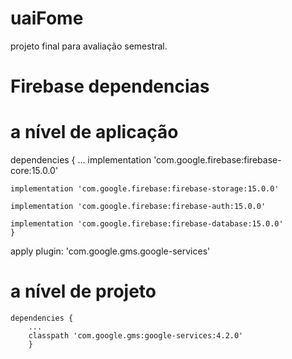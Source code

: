 # uaiFome
projeto final para avaliação semestral.

# Firebase dependencias
# a nível de aplicação
dependencies { ...
    implementation 'com.google.firebase:firebase-core:15.0.0'
    
    implementation 'com.google.firebase:firebase-storage:15.0.0'
    
    implementation 'com.google.firebase:firebase-auth:15.0.0'
    
    implementation 'com.google.firebase:firebase-database:15.0.0'
    }
  apply plugin: 'com.google.gms.google-services'
# a nível de projeto
    dependencies {
        ...
        classpath 'com.google.gms:google-services:4.2.0' 
        }
